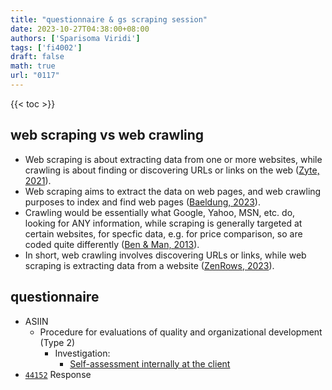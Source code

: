 ```yaml
---
title: "questionnaire & gs scraping session"
date: 2023-10-27T04:38:00+08:00
authors: ['Sparisoma Viridi']
tags: ['fi4002']
draft: false
math: true
url: "0117"
---
```

{{< toc >}}


## web scraping vs web crawling
+ Web scraping is about extracting data from one or more websites, while crawling is about finding or discovering URLs or links on the web ([Zyte, 2021](https://www.zyte.com/learn/difference-between-web-scraping-and-web-crawling/)).
+  Web scraping aims to extract the data on web pages, and web crawling purposes to index and find web pages ([Baeldung, 2023](https://www.baeldung.com/cs/web-crawling-vs-web-scraping)).
+ Crawling would be essentially what Google, Yahoo, MSN, etc. do, looking for ANY information, while scraping is generally targeted at certain websites, for specfic data, e.g. for price comparison, so are coded quite differently ([Ben & Man, 2013](https://stackoverflow.com/a/4327523/9475509)).
+ In short, web crawling involves discovering URLs or links, while web scraping is extracting data from a website ([ZenRows, 2023](https://www.zenrows.com/blog/web-crawling-vs-web-scraping)).


## questionnaire
+ ASIIN
  - Procedure for evaluations of quality and organizational development (Type 2)
    + Investigation:
      - [Self-assessment internally at the client](https://www.asiin.de/en/evaluation/approach-instruments.html#:~:text=Self%2Dassessment%20internally%20at%20the%20client)
+ [`44152`](https://zenodo.org/doi/10.5281/zenodo.10044152) Response
